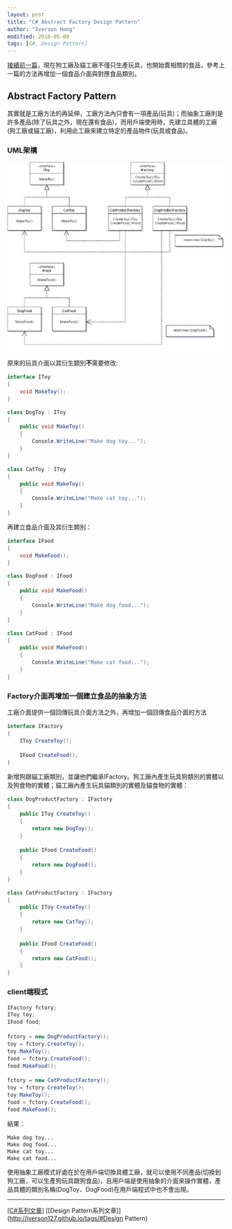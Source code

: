 ```yaml
---
layout: post
title: "C# Abstract Factory Design Pattern"
author: "Iverson Hong"
modified: 2016-05-09
tags: [C#, Design Pattern]
---
```


[接續前一篇](http://iverson127.github.io/CSharp_DesignPattern_FactoryMethod/)，現在狗工廠及貓工廠不僅只生產玩具，也開始賣相關的食品，參考上一篇的方法再增加一個食品介面與對應食品類別。

## Abstract Factory Pattern ##

其實就是工廠方法的再延伸，工廠方法內只會有一項產品(玩具)；而抽象工廠則是許多產品(除了玩具之外，現在還有食品)，而用戶端使用時，先建立具體的工廠(狗工廠或貓工廠)，利用此工廠來建立特定的產品物件(玩具或食品)。

### UML架構 ###

![](..\images\postImage\2016-05-08\AbstractFactory.png)

原來的玩具介面以其衍生類別**不**需要修改:

~~~csharp
interface IToy
{
    void MakeToy();
}
~~~

~~~csharp
class DogToy : IToy
{
    public void MakeToy()
    {
        Console.WriteLine("Make dog toy...");
    }
}
~~~

~~~csharp
class CatToy : IToy
{
    public void MakeToy()
    {
        Console.WriteLine("Make cat toy...");
    }
}
~~~

再建立食品介面及其衍生類別：

~~~csharp
interface IFood
{
    void MakeFood();
}
~~~

~~~csharp
class DogFood : IFood
{
    public void MakeFood()
    {
        Console.WriteLine("Make dog food...");
    }
}
~~~

~~~csharp
class CatFood : IFood
{
    public void MakeFood()
    {
        Console.WriteLine("Make cat food...");
    }
}
~~~

### Factory介面再增加一個建立食品的抽象方法 ###

工廠介面提供一個回傳玩具介面方法之外，再增加一個回傳食品介面的方法

~~~csharp
interface IFactory
{
    IToy CreateToy();
    
    IFood CreateFood(); 
}
~~~

新增狗跟貓工廠類別，並讓他們繼承IFactory。狗工廠內產生玩具狗類別的實體以及狗食物的實體；貓工廠內產生玩具貓類別的實體及貓食物的實體：

~~~csharp
class DogProductFactory : IFactory
{
    public IToy CreateToy()
    {
        return new DogToy();
    }
    
    public IFood CreateFood()
    {
        return new DogFood();
    }
}
~~~

~~~csharp
class CatProductFactory : IFactory
{
    public IToy CreateToy()
    {
        return new CatToy();
    }
    
    public IFood CreateFood()
    {
        return new CatFood();
    }
}
~~~

### client端程式 ###

~~~csharp
IFactory fctory;
IToy toy;
IFood food;

fctory = new DogProductFactory();
toy = fctory.CreateToy();
toy.MakeToy();
food = fctory.CreateFood();
food.MakeFood();

fctory = new CatProductFactory();
toy = fctory.CreateToy();
toy.MakeToy();
food = fctory.CreateFood();
food.MakeFood();
~~~

結果：

    Make dog toy...
    Make dog food...
    Make cat toy...
    Make cat food...

使用抽象工廠模式好處在於在用戶端切換具體工廠，就可以使用不同產品(切換到狗工廠，可以生產狗玩具跟狗食品)，且用戶端是使用抽象的介面來操作實體，產品具體的類別名稱(DogToy、DogFood)在用戶端程式中也不會出現。

----------

[[C#系列文章]](http://iverson127.github.io/tags/#C#) [[Design Pattern系列文章]](http://iverson127.github.io/tags/#Design Pattern)